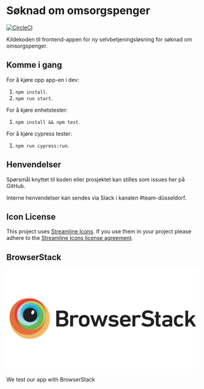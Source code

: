 # Søknad om omsorgspenger

[![CircleCI](https://circleci.com/gh/navikt/omsorgspengesoknad/tree/master.svg?style=svg)](https://circleci.com/gh/navikt/omsorgspengesoknad/tree/master)

Kildekoden til frontend-appen for ny selvbetjeningsløsning for
søknad om omsorgspenger.

## Komme i gang

For å kjøre opp app-en i dev:

1.  `npm install`.
2.  `npm run start`.

For å kjøre enhetstester:

1.  `npm install && npm test`.

For å kjøre cypress tester:

1.  `npm run cypress:run`.

## Henvendelser

Spørsmål knyttet til koden eller prosjektet kan stilles som issues her på GitHub.

Interne henvendelser kan sendes via Slack i kanalen #team-düsseldorf.

## Icon License

This project uses [Streamline Icons](http://www.streamlineicons.com/). If you use them in your project please adhere to the [Streamline Icons license agreement](http://www.streamlineicons.com/license.html).

## BrowserStack

[![BrowserStack logo](./browserstack-logo-600x315.png)](https://www.browserstack.com/)

We test our app with BrowserStack
